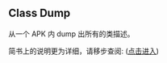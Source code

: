 ## Class Dump

从一个 APK 内 dump 出所有的类描述。

简书上的说明更为详细，请移步查阅: ([点击进入](https://www.jianshu.com/p/b31a4d6eed4b))